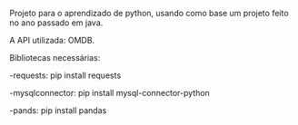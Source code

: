 Projeto para o aprendizado de python, usando como base um projeto feito no ano passado em java.

A API utilizada: OMDB.


Bibliotecas necessárias:

-requests:
pip install requests

-mysqlconnector:
pip install mysql-connector-python

-pands:
pip install pandas
